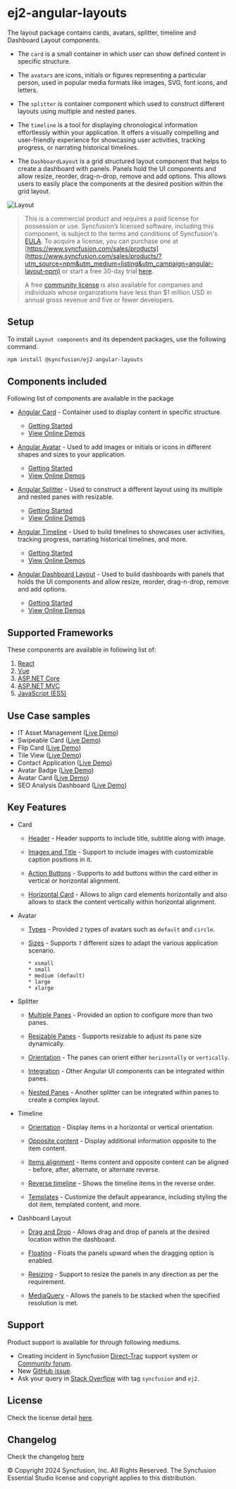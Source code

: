 # ej2-angular-layouts

The layout package contains cards, avatars, splitter, timeline and Dashboard Layout components. 

* The `card` is a small container in which user can show defined content in specific structure.

* The `avatars` are icons, initials or figures representing a particular person, used in popular media formats like images, SVG, font icons, and letters.

* The `splitter` is container component which used to construct different layouts using multiple and nested panes.

* The `timeline` is a tool for displaying chronological information effortlessly within your application. It offers a visually compelling and user-friendly experience for showcasing user activities, tracking progress, or narrating historical timelines.

* The `DashboardLayout` is a grid structured layout component that helps to create a dashboard with panels. Panels hold the UI components and allow resize, reorder, drag-n-drop, remove and add options. This allows users to easily place the components at the desired position within the grid layout.

![Layout](https://ej2.syncfusion.com/products/images/layout/readme.png)

> This is a commercial product and requires a paid license for possession or use. Syncfusion’s licensed software, including this component, is subject to the terms and conditions of Syncfusion's [EULA](https://www.syncfusion.com/eula/es/). To acquire a license, you can purchase one at [https://www.syncfusion.com/sales/products](https://www.syncfusion.com/sales/products/?utm_source=npm&utm_medium=listing&utm_campaign=angular-layout-npm) or start a free 30-day trial [here](https://www.syncfusion.com/account/manage-trials/start-trials/?utm_source=npm&utm_medium=listing&utm_campaign=angular-layout-npm).

> A free [community license](https://www.syncfusion.com/products/communitylicense/?utm_source=npm&utm_medium=listing&utm_campaign=angular-layout-npm) is also available for companies and individuals whose organizations have less than $1 million USD in annual gross revenue and five or fewer developers.

## Setup

To install `Layout components` and its dependent packages, use the following command.

```sh
npm install @syncfusion/ej2-angular-layouts
```

## Components included

Following list of components are available in the package

* [Angular Card](https://www.syncfusion.com/angular-ui-components/angular-card?utm_source=npm&utm_medium=listing&utm_campaign=angular-layout-npm) - Container used to display content in specific structure.
  * [Getting Started](https://ej2.syncfusion.com/angular/documentation/card/getting-started/?utm_source=npm&utm_medium=listing&utm_campaign=angular-layout-npm)
  * [View Online Demos](https://ej2.syncfusion.com/angular/demos/?utm_source=npm&utm_medium=listing&utm_campaign=angular-layout-npm#/material/card/basic)

* [Angular Avatar](https://www.syncfusion.com/angular-ui-components/angular-avatar?utm_source=npm&utm_medium=listing&utm_campaign=angular-layout-npm) - Used to add images or initials or icons in different shapes and sizes to your application.
  * [Getting Started](https://ej2.syncfusion.com/angular/documentation/avatar/getting-started/?utm_source=npm&utm_medium=listing&utm_campaign=angular-layout-npm)
  * [View Online Demos](https://ej2.syncfusion.com/angular/demos/?utm_source=npm&utm_medium=listing&utm_campaign=angular-layout-npm#/material/avatar/default)

* [Angular Splitter](https://www.syncfusion.com/angular-ui-components/angular-splitter?utm_source=npm&utm_medium=listing&utm_campaign=angular-layout-npm) - Used to construct a different layout using its multiple and nested panes with resizable.
  * [Getting Started](https://ej2.syncfusion.com/angular/documentation/splitter/getting-started/?utm_source=npm&utm_medium=listing&utm_campaign=angular-layout-npm)
  * [View Online Demos](https://ej2.syncfusion.com/angular/demos/?utm_source=npm&utm_medium=listing&utm_campaign=angular-layout-npm#/material/splitter/default)

* [Angular Timeline](https://www.syncfusion.com/angular-ui-components/angular-timeline?utm_source=npm&utm_medium=listing&utm_campaign=angular-layout-npm) - Used to build timelines to showcases user activities, tracking progress, narrating historical timelines, and more.
  * [Getting Started](https://ej2.syncfusion.com/angular/documentation/timeline/getting-started/?utm_source=npm&utm_medium=listing&utm_campaign=angular-layout-npm)
  * [View Online Demos](https://ej2.syncfusion.com/angular/demos/?utm_source=npm&utm_medium=listing&utm_campaign=angular-layout-npm#/material/timeline/default) 

* [Angular Dashboard Layout](https://www.syncfusion.com/angular-ui-components/angular-dashboard-layout?utm_source=npm&utm_medium=listing&utm_campaign=angular-layout-npm) - Used to build dashboards with panels that holds the UI components and allow resize, reorder, drag-n-drop, remove and add options.
  * [Getting Started](https://ej2.syncfusion.com/angular/documentation/dashboard-layout/getting-started/?utm_source=npm&utm_medium=listing&utm_campaign=angular-layout-npm)
  * [View Online Demos](https://ej2.syncfusion.com/angular/demos/?utm_source=npm&utm_medium=listing&utm_campaign=angular-layout-npm#/material/dashboard-layout/default)

## Supported Frameworks

These components are available in following list of:

1.	[React](https://www.syncfusion.com/react-ui-components?utm_source=npm&utm_medium=listing&utm_campaign=angular-layout-npm)
2.	[Vue](https://www.syncfusion.com/vue-ui-components?utm_source=npm&utm_medium=listing&utm_campaign=angular-layout-npm)
3.	[ASP.NET Core](https://www.syncfusion.com/aspnet-core-ui-controls?utm_source=npm&utm_medium=listing&utm_campaign=angular-layout-npm)
4.	[ASP.NET MVC](https://www.syncfusion.com/aspnet-mvc-ui-controls?utm_source=npm&utm_medium=listing&utm_campaign=angular-layout-npm)
5.	[JavaScript (ES5)](https://www.syncfusion.com/javascript-ui-controls?utm_source=npm&utm_medium=listing&utm_campaign=angular-layout-npm)

## Use Case samples

* IT Asset Management ([Live Demo](https://ej2.syncfusion.com/showcase/vue/assetmanagement/?utm_source=npm&utm_medium=listing&utm_campaign=angular-layout-npm))
* Swipeable Card ([Live Demo](https://ej2.syncfusion.com/demos/?utm_source=npm&utm_medium=listing&utm_campaign=angular-layout-npm#/material/card/swipeable.html))
* Flip Card ([Live Demo](https://ej2.syncfusion.com/demos/?utm_source=npm&utm_medium=listing&utm_campaign=angular-layout-npm#/material/card/flip.html))
* Tile View ([Live Demo](https://ej2.syncfusion.com/demos/?utm_source=npm&utm_medium=listing&utm_campaign=angular-layout-npm#/material/card/tile.html))
* Contact Application ([Live Demo](https://ej2.syncfusion.com/demos/?utm_source=npm&utm_medium=listing&utm_campaign=angular-layout-npm#/material/avatar/listview.html))
* Avatar Badge ([Live Demo](https://ej2.syncfusion.com/demos/?utm_source=npm&utm_medium=listing&utm_campaign=angular-layout-npm#/material/avatar/badge.html))
* Avatar Card ([Live Demo](https://ej2.syncfusion.com/demos/?utm_source=npm&utm_medium=listing&utm_campaign=angular-layout-npm#/material/avatar/card.html))
* SEO Analysis Dashboard ([Live Demo](https://ej2.syncfusion.com/angular/demos/?utm_source=npm&utm_medium=listing&utm_campaign=angular-layout-npm#/material/dashboard-layout/analytics-dashboard.html))

## Key Features

* Card

  * [Header](https://ej2.syncfusion.com/angular/demos/?utm_source=npm&utm_medium=listing&utm_campaign=angular-layout-npm#/material/card/basic) - Header supports to include title, subtitle along with image.

  * [Images and Title](https://ej2.syncfusion.com/angular/demos/?utm_source=npm&utm_medium=listing&utm_campaign=angular-layout-npm#/material/card/reveal) - Support to include images with customizable caption positions in it.

  * [Action Buttons](https://ej2.syncfusion.com/angular/demos/?utm_source=npm&utm_medium=listing&utm_campaign=angular-layout-npm#/material/card/vertical) - Supports to add buttons within the card either in vertical or horizontal alignment.

  * [Horizontal Card](https://ej2.syncfusion.com/angular/demos/?utm_source=npm&utm_medium=listing&utm_campaign=angular-layout-npm#/material/card/horizontal) - Allows to align card elements horizontally and also allows to stack the content vertically within horizontal alignment.

* Avatar

  * [Types](https://ej2.syncfusion.com/angular/demos/?utm_source=npm&utm_medium=listing&utm_campaign=angular-layout-npm#/material/avatar/default) - Provided `2` types of avatars such as `default` and `circle`.

  * [Sizes](https://ej2.syncfusion.com/angular/demos/?utm_source=npm&utm_medium=listing&utm_campaign=angular-layout-npm#/material/avatar/types) - Supports `7` different sizes to adapt the various application scenario.

        * xsmall
        * small
        * medium (default)
        * large
        * xlarge

* Splitter

  * [Multiple Panes](https://ej2.syncfusion.com/angular/demos/?utm_source=npm&utm_medium=listing&utm_campaign=angular-layout-npm#/material/splitter/default) - Provided an option to configure more than two panes.

  * [Resizable Panes](https://ej2.syncfusion.com/angular/demos/?utm_source=npm&utm_medium=listing&utm_campaign=angular-layout-npm#/material/splitter/code-editor-layout) - Supports resizable to adjust its pane size dynamically.

  * [Orientation](https://ej2.syncfusion.com/angular/demos/?utm_source=npm&utm_medium=listing&utm_campaign=angular-layout-npm#/material/splitter/default) - The panes can orient either `horizontally` or `vertically`.

  * [Integration](https://ej2.syncfusion.com/angular/demos/?utm_source=npm&utm_medium=listing&utm_campaign=angular-layout-npm#/material/splitter/accordion-navigation-menu) - Other Angular UI components can be integrated within panes.

  * [Nested Panes](https://ej2.syncfusion.com/angular/demos/?utm_source=npm&utm_medium=listing&utm_campaign=angular-layout-npm#/material/splitter/code-editor-layout) - Another splitter can be integrated within panes to create a complex layout.

* Timeline

  * [Orientation](https://ej2.syncfusion.com/angular/demos/?utm_source=npm&utm_medium=listing&utm_campaign=angular-layout-npm#/material/timeline/api) - Display items in a horizontal or vertical orientation.

  * [Opposite content](https://ej2.syncfusion.com/angular/demos/?utm_source=npm&utm_medium=listing&utm_campaign=angular-layout-npm#/material/timeline/api) -  Display additional information opposite to the item content.
  
  * [Items alignment](https://ej2.syncfusion.com/angular/demos/?utm_source=npm&utm_medium=listing&utm_campaign=angular-layout-npm#/material/timeline/api) - Items content and opposite content can be aligned - before, after, alternate, or alternate reverse.
  
  * [Reverse timeline](https://ej2.syncfusion.com/angular/demos/?utm_source=npm&utm_medium=listing&utm_campaign=angular-layout-npm#/material/timeline/api) - Shows the timeline items in the reverse order.
  
  * [Templates](https://ej2.syncfusion.com/angular/demos/?utm_source=npm&utm_medium=listing&utm_campaign=angular-layout-npm#/material/timeline/template) - Customize the default appearance, including styling the dot item, templated content, and more.

* Dashboard Layout
    
  * [Drag and Drop](https://ej2.syncfusion.com/angular/demos/?utm_source=npm&utm_medium=listing&utm_campaign=angular-layout-npm#/material/dashboard-layout/properties.html) - Allows drag and drop of panels at the desired location within the dashboard.

  * [Floating](https://ej2.syncfusion.com/angular/demos/?utm_source=npm&utm_medium=listing&utm_campaign=angular-layout-npm#/material/dashboard-layout/properties.html) - Floats the panels upward when the dragging option is enabled.

  * [Resizing](https://ej2.syncfusion.com/angular/demos/?utm_source=npm&utm_medium=listing&utm_campaign=angular-layout-npm#/material/dashboard-layout/properties.html) - Support to resize the panels in any direction as per the requirement.

  * [MediaQuery](https://ej2.syncfusion.com/angular/demos/?utm_source=npm&utm_medium=listing&utm_campaign=angular-layout-npm#/material/dashboard-layout/default.html) - Allows the panels to be stacked when the specified resolution is met.

## Support

Product support is available for through following mediums.

* Creating incident in Syncfusion [Direct-Trac](https://www.syncfusion.com/support/directtrac/incidents/?utm_source=npm&utm_medium=listing&utm_campaign=angular-layout-npm) support system or [Community forum](https://www.syncfusion.com/forums/essential-js2/?utm_source=npm&utm_medium=listing&utm_campaign=angular-layout-npm).
* New [GitHub issue](https://github.com/syncfusion/ej2-angular-ui-components/issues/new/?utm_source=npm&utm_medium=listing&utm_campaign=angular-layout-npm).
* Ask your query in [Stack Overflow](https://stackoverflow.com/?utm_source=npm&utm_medium=listing&utm_campaign=angular-layout-npm) with tag `syncfusion` and `ej2`.

## License

Check the license detail [here](https://github.com/syncfusion/ej2-angular-ui-components/blob/master/components/layouts/license/?utm_source=npm&utm_medium=listing&utm_campaign=angular-layout-npm).

## Changelog

Check the changelog [here](https://github.com/syncfusion/ej2-angular-ui-components/blob/master/components/layouts/CHANGELOG.md/?utm_source=npm&utm_medium=listing&utm_campaign=angular-layout-npm)

© Copyright 2024 Syncfusion, Inc. All Rights Reserved. The Syncfusion Essential Studio license and copyright applies to this distribution.
